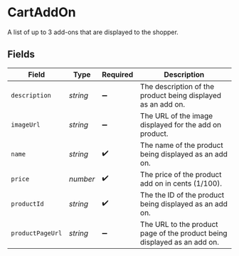 # CartAddOn

A list of up to 3 add-ons that are displayed to the shopper.


## Fields

| Field                                                                    | Type                                                                     | Required                                                                 | Description                                                              |
| ------------------------------------------------------------------------ | ------------------------------------------------------------------------ | ------------------------------------------------------------------------ | ------------------------------------------------------------------------ |
| `description`                                                            | *string*                                                                 | :heavy_minus_sign:                                                       | The description of the product being displayed as an add on.             |
| `imageUrl`                                                               | *string*                                                                 | :heavy_minus_sign:                                                       | The URL of the image displayed for the add on product.                   |
| `name`                                                                   | *string*                                                                 | :heavy_check_mark:                                                       | The name of the product being displayed as an add on.                    |
| `price`                                                                  | *number*                                                                 | :heavy_check_mark:                                                       | The price of the product add on in cents (1/100).                        |
| `productId`                                                              | *string*                                                                 | :heavy_check_mark:                                                       | The the ID of the product being displayed as an add on.                  |
| `productPageUrl`                                                         | *string*                                                                 | :heavy_minus_sign:                                                       | The URL to the product page of the product being displayed as an add on. |